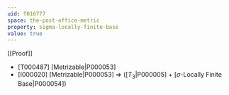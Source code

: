 ```yaml
---
uid: T016777
space: the-post-office-metric
property: sigma-locally-finite-base
value: true
---
```

[[Proof]]

* [T000487] [Metrizable|P000053]
* [I000020] [Metrizable|P000053] => ([$T_3$|P000005] + [$\sigma$-Locally Finite Base|P000054])

